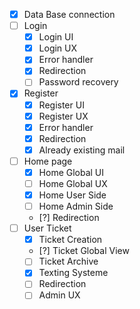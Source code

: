 - [x] Data Base connection 
- [ ] Login
    - [x] Login UI 
    - [x] Login UX
    - [x] Error handler
    - [x] Redirection 
    - [ ] Password recovery
- [x] Register 
    - [x] Register UI
    - [x] Register UX
    - [x] Error handler 
    - [x] Redirection
    - [x] Already existing mail
- [ ] Home page
    - [x] Home Global UI 
    - [ ] Home Global UX
    - [x] Home User Side
    - [ ] Home Admin Side
    - [?] Redirection
- [ ] User Ticket
    - [x] Ticket Creation 
    - [?] Ticket Global View
    - [ ] Ticket Archive
    - [x] Texting Systeme 
    - [ ] Redirection
    - [ ] Admin UX